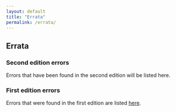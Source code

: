 ```yaml
---
layout: default
title: "Errata"
permalink: /errata/
---
```

## Errata

### Second edition errors

Errors that have been found in the second edition will be listed here.

### First edition errors

Errors that were found in the first edition are listed [here](https://drive.google.com/file/d/1zx2z83SnAQypedsgMNq7S-7-UWxi8HDD/view?usp=sharing).
